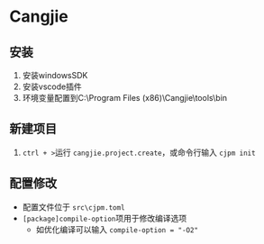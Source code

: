 # Cangjie

## 安装

1. 安装windowsSDK
2. 安装vscode插件
3. 环境变量配置到C:\Program Files (x86)\Cangjie\tools\bin

## 新建项目

1. `ctrl + >`运行 `cangjie.project.create`，或命令行输入 `cjpm init`

## 配置修改

- 配置文件位于 `src\cjpm.toml`
- `[package]compile-option`项用于修改编译选项
  - 如优化编译可以输入 `compile-option = "-O2"`
